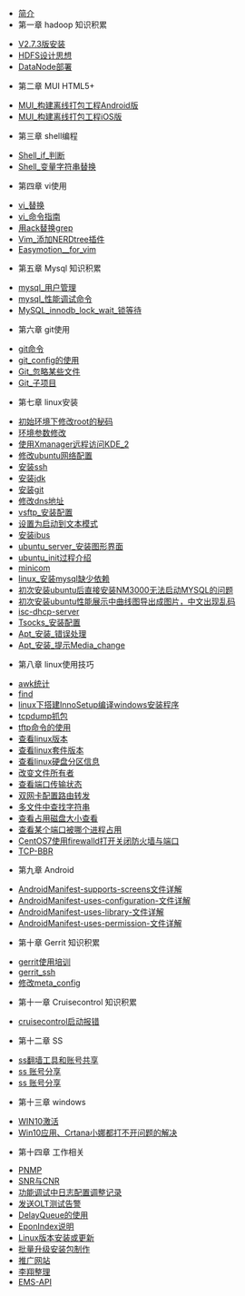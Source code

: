 
* [简介](README.md)
* 第一章 hadoop 知识积累
 - [V2.7.3版安装](hadoop/部署hadoop2.7.3.md)
 - [HDFS设计思想](hadoop/HDFS架构和设计思想.md)
 - [DataNode部署](hadoop/如何快速复制一个DataNode.md)
* 第二章 MUI HTML5+
 - [MUI_构建离线打包工程Android版](mui/MUI_构建离线打包工程Android版.md)
 - [MUI_构建离线打包工程iOS版](mui/MUI_构建离线打包工程iOS版.md)
* 第三章 shell编程
 - [Shell_if_判断](linux/shell/Shell_if_判断.md)
 - [Shell_变量字符串替换](linux/shell/Shell_变量字符串替换.md)
* 第四章 vi使用
 - [vi_替换](linux/vi/vi_替换.md)
 - [vi_命令指南](linux/vi/vi_命令指南.md)
 - [用ack替换grep](linux/vi/用ack替换grep.md)
 - [Vim_添加NERDtree插件](linux/vi/Vim_添加NERDtree插件.md)
 - [Easymotion__for_vim](linux/vi/Easymotion__for_vim.md)
* 第五章 Mysql 知识积累
 - [mysql_用户管理](mysql/mysql_用户管理.md)
 - [mysql_性能调试命令](mysql/mysql_性能调试命令.md)
 - [MySQL_innodb_lock_wait_锁等待](mysql/MySQL_innodb_lock_wait_锁等待.md)
* 第六章 git使用
 - [git命令](linux/git/git命令.md)
 - [git_config的使用](linux/git/git_config的使用.md)
 - [Git_忽略某些文件](linux/git/Git_忽略某些文件.md)
 - [Git_子项目](linux/git/Git_子项目.md)
* 第七章 linux安装
 - [初始环境下修改root的秘码](linux/安装/初始环境下修改root的秘码.md)
 - [环境参数修改](linux/安装/环境参数修改.md)
 - [使用Xmanager远程访问KDE_2](linux/安装/如何设置Linux使用Xmanager远程访问KDE_2.md)
 - [修改ubuntu网络配置](linux/安装/修改ubuntu网络配置.md)
 - [安装ssh](linux/安装/安装ssh.md)
 - [安装jdk](linux/安装/安装jdk.md)
 - [安装git](linux/安装/安装git.md)
 - [修改dns地址](linux/安装/修改dns地址.md)
 - [vsftp_安装配置](linux/安装/vsftp_安装配置.md)
 - [设置为启动到文本模式](linux/安装/ubuntu_设置为启动到文本模式.md)
 - [安装ibus](linux/安装/ubuntu_安装ibus.md)
 - [ubuntu_server_安装图形界面](linux/安装/ubuntu_server_安装图形界面.md)
 - [ubuntu_init过程介绍](linux/安装/ubuntu_init过程介绍.md)
 - [minicom](linux/安装/minicom.md)
 - [linux_安装mysql缺少依赖](linux/安装/linux_安装mysql缺少依赖.md)
 - [初次安装ubuntu后直接安装NM3000无法启动MYSQL的问题](linux/安装/初次安装ubuntu后直接安装NM3000无法启动MYSQL的问题.md)
 - [初次安装ubuntu性能展示中曲线图导出成图片，中文出现乱码](linux/安装/初次安装ubuntu性能展示中曲线图导出成图片，中文出现乱码.md)
 - [isc-dhcp-server](linux/安装/isc-dhcp-server.md)
 - [Tsocks_安装配置](linux/安装/Tsocks_安装配置.md)
 - [Apt_安装_错误处理](linux/安装/Apt_安装_错误处理.md)
 - [Apt_安装_提示Media_change](linux/安装/Apt_安装_提示Media_change.md)
* 第八章 linux使用技巧
 - [awk统计](linux/技巧/awk统计.md)
 - [find](linux/技巧/find.md)
 - [linux下搭建InnoSetup编译windows安装程序](linux/技巧/linux下搭建InnoSetup编译windows安装程序.md)
 - [tcpdump抓包](linux/技巧/tcpdump抓包.md)
 - [tftp命令的使用](linux/技巧/tftp命令的使用.md)
 - [查看linux版本](linux/技巧/查看linux版本.md)
 - [查看linux套件版本](linux/技巧/查看linux套件版本.md)
 - [查看linux硬盘分区信息](linux/技巧/查看linux硬盘分区信息.md)
 - [改变文件所有者](linux/技巧/改变文件所有者.md)
 - [查看端口传输状态](linux/技巧/查看端口传输状态.md)
 - [双网卡配置路由转发](linux/技巧/双网卡配置路由转发.md)
 - [多文件中查找字符串](linux/技巧/多文件中查找字符串.md)
 - [查看占用磁盘大小查看](linux/技巧/查看占用磁盘大小查看.md)
 - [查看某个端口被哪个进程占用](linux/技巧/查看某个端口被哪个进程占用.md)
 - [CentOS7使用firewalld打开关闭防火墙与端口](linux2/CentOS7使用firewalld打开关闭防火墙与端口.md)
 - [TCP-BBR](linux2/TCP-BBR.md)
* 第九章 Android
 - [AndroidManifest-supports-screens文件详解](android/AndroidManifest-supports-screens文件详解.md)
 - [AndroidManifest-uses-configuration-文件详解](android/AndroidManifest-uses-configuration-文件详解.md)
 - [AndroidManifest-uses-library-文件详解](android/AndroidManifest-uses-library-文件详解.md)
 - [AndroidManifest-uses-permission-文件详解](android/AndroidManifest-uses-permission-文件详解.md)
* 第十章 Gerrit 知识积累
 - [gerrit使用培训](gerrit/gerrit使用培训.md)
 - [gerrit_ssh](gerrit/gerrit_ssh.md)
 - [修改meta_config](gerrit/修改meta_config.md)
* 第十一章 Cruisecontrol 知识积累
 - [cruisecontrol启动报错](cc/cruisecontrol启动报错.md)
* 第十二章 SS
 - [ss翻墙工具和账号共享](ss/ss翻墙工具和账号共享.md)
 - [ss 账号分享](https://dream.ren/ss.html)
 - [ss 账号分享](https://doub.bid/sszhfx)
* 第十三章 windows
 - [WIN10激活](system/WIN10激活.md)
 - [Win10应用、Crtana小娜都打不开问题的解决](system/Win10应用、Crtana小娜都打不开问题的解决.md)
* 第十四章 工作相关
 - [PNMP](pnm/PNMPFull.md)
 - [SNR与CNR](knowledge/SNR与CNR.md)
 - [功能调试中日志配置调整记录](work/功能调试中日志配置调整记录.md)
 - [发送OLT测试告警](work/发送OLT测试告警.md)
 - [DelayQueue的使用](work/DelayQueue的使用.md)
 - [EponIndex说明](work/EponIndex说明.md)
 - [Linux版本安装或更新](work/Linux版本安装或更新.md)
 - [批量升级安装包制作](work/批量升级安装包制作.md)
 - [推广网站](http://172.17.1.251:8110/spread)
 - [李翔整理](http://172.17.1.251:8110/dm/dm.html)
 - [EMS-API](http://172.17.1.251:8110/ems-api)
